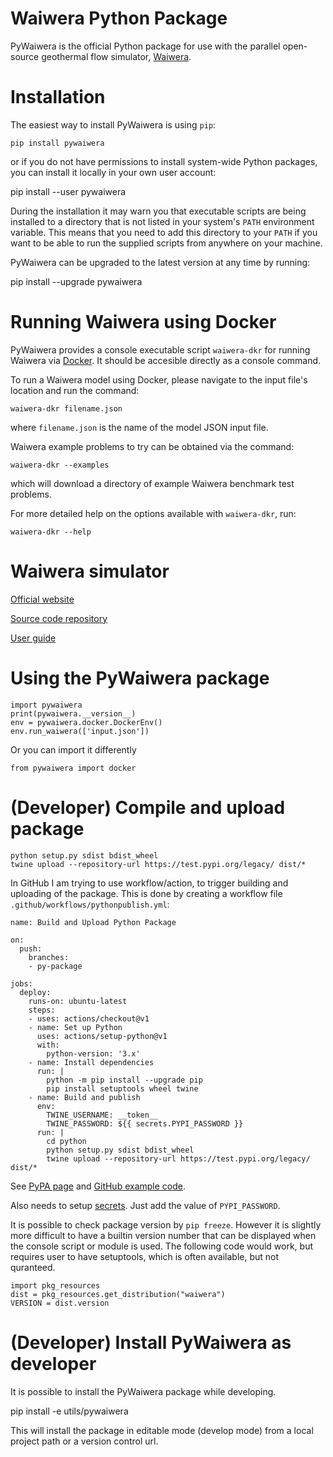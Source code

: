 Waiwera Python Package
======================

PyWaiwera is the official Python package for use with the parallel open-source geothermal flow simulator, [Waiwera](https://waiwera.github.io/).

# Installation

The easiest way to install PyWaiwera is using `pip`:

    pip install pywaiwera

or if you do not have permissions to install system-wide Python packages, you can install it locally in your own user account:

   pip install --user pywaiwera

During the installation it may warn you that executable scripts are being installed to a directory that is not listed in your system's ``PATH`` environment variable. This means that you need to add this directory to your ``PATH`` if you want to be able to run the supplied scripts from anywhere on your machine.

PyWaiwera can be upgraded to the latest version at any time by running:

   pip install --upgrade pywaiwera

# Running Waiwera using Docker

PyWaiwera provides a console executable script `waiwera-dkr` for running Waiwera via [Docker](https://www.docker.com/).  It should be accesible directly as a console command.

To run a Waiwera model using Docker, please navigate to the input file's location and run the command:

    waiwera-dkr filename.json

where `filename.json` is the name of the model JSON input file.

Waiwera example problems to try can be obtained via the command:

    waiwera-dkr --examples

which will download a directory of example Waiwera benchmark test problems.

For more detailed help on the options available with `waiwera-dkr`, run:

    waiwera-dkr --help

# Waiwera simulator

[Official website](https://waiwera.github.io/)

[Source code repository](https://github.com/waiwera/waiwera)

[User guide](https://waiwera.readthedocs.io/en/latest/)

# Using the PyWaiwera package

    import pywaiwera
    print(pywaiwera.__version__)
    env = pywaiwera.docker.DockerEnv()
    env.run_waiwera(['input.json'])

Or you can import it differently

    from pywaiwera import docker


# (Developer) Compile and upload package

    python setup.py sdist bdist_wheel
    twine upload --repository-url https://test.pypi.org/legacy/ dist/*

In GitHub I am trying to use workflow/action, to trigger building and uploading of the package.  This is done by creating a workflow file `.github/workflows/pythonpublish.yml`:

    name: Build and Upload Python Package

    on:
      push:
        branches:
        - py-package

    jobs:
      deploy:
        runs-on: ubuntu-latest
        steps:
        - uses: actions/checkout@v1
        - name: Set up Python
          uses: actions/setup-python@v1
          with:
            python-version: '3.x'
        - name: Install dependencies
          run: |
            python -m pip install --upgrade pip
            pip install setuptools wheel twine
        - name: Build and publish
          env:
            TWINE_USERNAME: __token__
            TWINE_PASSWORD: ${{ secrets.PYPI_PASSWORD }}
          run: |
            cd python
            python setup.py sdist bdist_wheel
            twine upload --repository-url https://test.pypi.org/legacy/ dist/*

See [PyPA page](https://packaging.python.org/guides/publishing-package-distribution-releases-using-github-actions-ci-cd-workflows/) and [GitHub example code](https://github.com/marketplace/actions/pypi-publish).

Also needs to setup [secrets](https://help.github.com/en/actions/automating-your-workflow-with-github-actions/creating-and-using-encrypted-secrets#creating-encrypted-secrets).  Just add the value of `PYPI_PASSWORD`.

It is possible to check package version by `pip freeze`.  However it is slightly more difficult to have a builtin version number that can be displayed when the console script or module is used.  The following code would work, but requires user to have setuptools, which is often available, but not quranteed.

    import pkg_resources
    dist = pkg_resources.get_distribution("waiwera")
    VERSION = dist.version

# (Developer) Install PyWaiwera as developer

It is possible to install the PyWaiwera package while developing.

  pip install -e utils/pywaiwera

This will install the package in editable mode (develop mode) from a local project path or a version control url.
